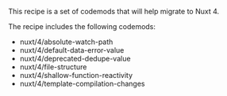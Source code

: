 

This recipe is a set of codemods that will help migrate to Nuxt 4.  

The recipe includes the following codemods:

-   nuxt/4/absolute-watch-path
-   nuxt/4/default-data-error-value
-   nuxt/4/deprecated-dedupe-value
-   nuxt/4/file-structure
-   nuxt/4/shallow-function-reactivity
-   nuxt/4/template-compilation-changes